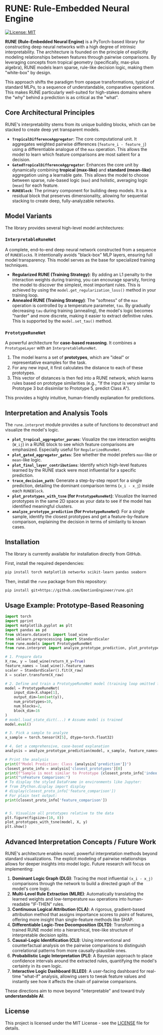 # RUNE: Rule-Embedded Neural Engine

[![License: MIT](https://img.shields.io/badge/License-MIT-yellow.svg)](https://opensource.org/licenses/MIT)

**RUNE (Rule-Embedded Neural Engine)** is a PyTorch-based library for constructing deep neural networks with a high degree of intrinsic interpretability. The architecture is founded on the principle of explicitly modeling relationships between features through pairwise comparisons. By leveraging concepts from tropical geometry (specifically, max-plus algebra), RUNE models learn sparse, rule-like decision logic, making them "white-box" by design.

This approach shifts the paradigm from opaque transformations, typical of standard MLPs, to a sequence of understandable, comparative operations. This makes RUNE particularly well-suited for high-stakes domains where the "why" behind a prediction is as critical as the "what".

## Core Architectural Principles

RUNE's interpretability stems from its unique building blocks, which can be stacked to create deep yet transparent models.

-   **`TropicalDifferenceAggregator`**: The core computational unit. It aggregates weighted pairwise differences (`feature_i - feature_j`) using a differentiable analogue of the `max` operation. This allows the model to learn which feature comparisons are most salient for a decision.
-   **`GatedTropicalDifferenceAggregator`**: Enhances the core unit by dynamically combining **tropical (max-like)** and **standard (mean-like)** aggregation using a learnable gate. This allows the model to choose between sparse, rule-based logic (`max`) and holistic, averaging logic (`mean`) for each feature.
-   **`RUNEBlock`**: The primary component for building deep models. It is a residual block that preserves dimensionality, allowing for sequential stacking to create deep, fully-analyzable networks.

## Model Variants

The library provides several high-level model architectures:

### `InterpretableRuneNet`
A complete, end-to-end deep neural network constructed from a sequence of `RUNEBlock`s. It intentionally avoids "black-box" MLP layers, ensuring full model transparency. This model serves as the base for specialized training techniques.

-   **Regularized RUNE (Training Strategy)**: By adding an L1 penalty to the interaction weights during training, you can encourage sparsity, forcing the model to discover the simplest, most important rules. This is achieved by using the `model.get_regularization_loss()` method in your training loop.
-   **Annealed RUNE (Training Strategy)**: The "softness" of the `max` operation is controlled by a temperature parameter, `tau`. By gradually decreasing `tau` during training (annealing), the model's logic becomes "harder" and more discrete, making it easier to extract definitive rules. This is supported by the `model.set_tau()` method.

### `PrototypeRuneNet`
A powerful architecture for **case-based reasoning**. It combines a `PrototypeLayer` with an `InterpretableRuneNet`.
1.  The model learns a set of **prototypes**, which are "ideal" or representative examples for the task.
2.  For any new input, it first calculates the distance to each of these prototypes.
3.  This vector of distances is then fed into a RUNE network, which learns rules based on prototype similarities (e.g., "If the input is very similar to Prototype 3 but dissimilar to Prototype 5, predict Class A").

This provides a highly intuitive, human-friendly explanation for predictions.

## Interpretation and Analysis Tools

The `rune.interpret` module provides a suite of functions to deconstruct and visualize the model's logic.

-   **`plot_tropical_aggregator_params`**: Visualize the raw interaction weights (`W_ij`) in a RUNE block to see which feature comparisons are emphasized. Especially useful for `RegularizedRuneNet`.
-   **`plot_gated_aggregator_gates`**: See whether the model prefers `max`-like or `mean`-like logic.
-   **`plot_final_layer_contributions`**: Identify which high-level features learned by the RUNE stack were most influential for a specific prediction.
-   **`trace_decision_path`**: Generate a step-by-step report for a single prediction, detailing the dominant comparison terms (`x_i - x_j`) inside each `RUNEBlock`.
-   **`plot_prototypes_with_tsne` (for `PrototypeRuneNet`)**: Visualize the learned prototypes in the same 2D space as your data to see if the model has identified meaningful clusters.
-   **`analyze_prototype_prediction` (for `PrototypeRuneNet`)**: For a single sample, identify the closest prototypes and get a feature-by-feature comparison, explaining the decision in terms of similarity to known cases.

## Installation

The library is currently available for installation directly from GitHub.

First, install the required dependencies:
```bash
pip install torch matplotlib networkx scikit-learn pandas seaborn
```

Then, install the `rune` package from this repository:
```bash
pip install git+https://github.com/EmotionEngineer/rune.git
```

## Usage Example: Prototype-Based Reasoning

```python
import torch
import pprint
import matplotlib.pyplot as plt
import pandas as pd
from sklearn.datasets import load_wine
from sklearn.preprocessing import StandardScaler
from rune.models import PrototypeRuneNet
from rune.interpret import analyze_prototype_prediction, plot_prototypes_with_tsne

# 1. Prepare data
X_raw, y = load_wine(return_X_y=True)
feature_names = load_wine().feature_names
scaler = StandardScaler().fit(X_raw)
X = scaler.transform(X_raw)

# 2. Define and train a PrototypeRuneNet model (training loop omitted for brevity)
model = PrototypeRuneNet(
    input_dim=X.shape[1], 
    output_dim=len(set(y)), 
    num_prototypes=10,
    num_blocks=2, 
    block_dim=16
)
# model.load_state_dict(...) # Assume model is trained
model.eval()

# 3. Pick a sample to analyze
x_sample = torch.tensor(X[5], dtype=torch.float32)

# 4. Get a comprehensive, case-based explanation
analysis = analyze_prototype_prediction(model, x_sample, feature_names=feature_names, top_k=1)

# Print the analysis
print(f"Model Prediction: Class {analysis['prediction']}")
closest_proto_info = analysis['closest_prototypes'][0]
print(f"Sample is most similar to Prototype {closest_proto_info['index']} (Distance: {closest_proto_info['distance']:.2f})")
print("\nFeature Comparison:")
# To display the styled DataFrame in environments like Jupyter:
# from IPython.display import display
# display(closest_proto_info['feature_comparison'])
# For plain text output:
print(closest_proto_info['feature_comparison'])


# 5. Visualize all prototypes relative to the data
plt.figure(figsize=(10, 8))
plot_prototypes_with_tsne(model, X, y)
plt.show()
```

## Advanced Interpretation Concepts / Future Work

RUNE's architecture enables novel, powerful interpretation methods beyond standard visualizations. The explicit modeling of pairwise relationships allows for deeper insights into model logic. Future research will focus on implementing:

1.  **Dominant Logic Graph (DLG)**: Tracing the most influential `(x_i - x_j)` comparisons through the network to build a directed graph of the model's core logic.
2.  **Multi-Level Rule Extraction (MLRE)**: Automatically translating the learned weights and low-temperature `max` operations into human-readable "IF-THEN" rules.
3.  **Continuous Logical Attribution (CLA)**: A rigorous, gradient-based attribution method that assigns importance scores to *pairs* of features, offering more insight than single-feature methods like SHAP.
4.  **Differentiable Logic-Tree Decomposition (DLTD)**: Transforming a trained RUNE model into a hierarchical, tree-like structure of interpretable decision splits.
5.  **Causal-Logic Identification (CLI)**: Using interventional and counterfactual analysis on the pairwise comparisons to distinguish correlational patterns from more causally-plausible ones.
6.  **Probabilistic Logic Interpretation (PLI)**: A Bayesian approach to place confidence intervals around the extracted rules, quantifying the model's certainty in its own logic.
7.  **Interactive Logic Dashboard (ILLED)**: A user-facing dashboard for real-time "what-if" analysis, allowing users to tweak feature values and instantly see how it affects the chain of pairwise comparisons.

These directions aim to move beyond "interpretable" and toward truly **understandable AI**.

## License

This project is licensed under the MIT License - see the [LICENSE](LICENSE) file for details.